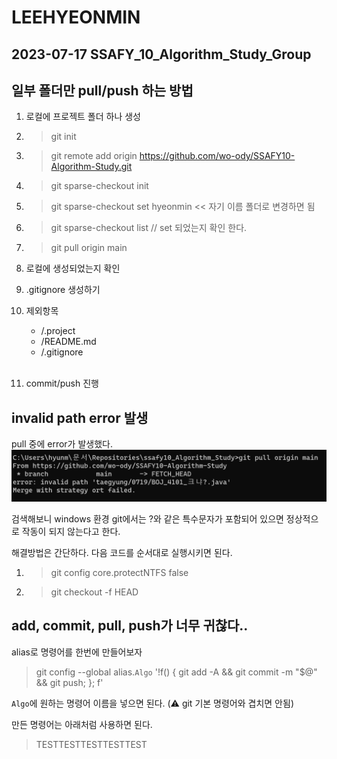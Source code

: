 # LEEHYEONMIN
## 2023-07-17 SSAFY_10_Algorithm_Study_Group




## 일부 폴더만 pull/push 하는 방법
1. 로컬에 프로젝트 폴더 하나 생성
2. > git init
3. > git remote add origin https://github.com/wo-ody/SSAFY10-Algorithm-Study.git
4. > git sparse-checkout init
5. > git sparse-checkout set hyeonmin << 자기 이름 폴더로 변경하면 됨
6. > git sparse-checkout list // set 되었는지 확인 한다.
7. > git pull origin main

8. 로컬에 생성되었는지 확인
9. .gitignore 생성하기
10. 제외항목
    - /.project
    - /README.md
    - /.gitignore
<br><br>
11. commit/push 진행

## invalid path error 발생
pull 중에 error가 발생했다.
![Alt text](image.png)

검색해보니 windows 환경 git에서는 ?와 같은 특수문자가 포함되어 있으면 정상적으로 작동이 되지 않는다고 한다.

해결방법은 간단하다. 다음 코드를 순서대로 실행시키면 된다.
1. > git config core.protectNTFS false
2. > git checkout -f HEAD

## add, commit, pull, push가 너무 귀찮다..

alias로 명령어를 한번에 만들어보자

> git config --global alias.`Algo` '!f() { git add -A && git commit -m "$@" && git push; }; f'

`Algo`에 원하는 명령어 이름을 넣으면 된다. (⚠️ git 기본 명령어와 겹치면 안됨)

만든 명령어는 아래처럼 사용하면 된다.

> TESTTESTTESTTESTTEST